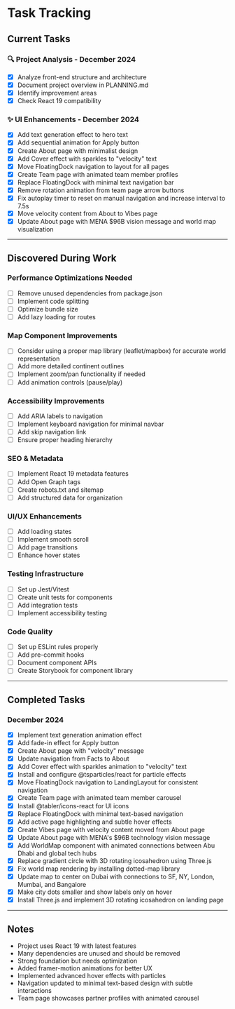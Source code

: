 # Task Tracking

## Current Tasks

### 🔍 Project Analysis - December 2024
- [x] Analyze front-end structure and architecture
- [x] Document project overview in PLANNING.md
- [x] Identify improvement areas
- [x] Check React 19 compatibility

### ✨ UI Enhancements - December 2024
- [x] Add text generation effect to hero text
- [x] Add sequential animation for Apply button
- [x] Create About page with minimalist design
- [x] Add Cover effect with sparkles to "velocity" text
- [x] Move FloatingDock navigation to layout for all pages
- [x] Create Team page with animated team member profiles
- [x] Replace FloatingDock with minimal text navigation bar
- [x] Remove rotation animation from team page arrow buttons
- [x] Fix autoplay timer to reset on manual navigation and increase interval to 7.5s
- [x] Move velocity content from About to Vibes page
- [x] Update About page with MENA $96B vision message and world map visualization

---

## Discovered During Work

### Performance Optimizations Needed
- [ ] Remove unused dependencies from package.json
- [ ] Implement code splitting
- [ ] Optimize bundle size
- [ ] Add lazy loading for routes

### Map Component Improvements
- [ ] Consider using a proper map library (leaflet/mapbox) for accurate world representation
- [ ] Add more detailed continent outlines
- [ ] Implement zoom/pan functionality if needed
- [ ] Add animation controls (pause/play)

### Accessibility Improvements
- [ ] Add ARIA labels to navigation
- [ ] Implement keyboard navigation for minimal navbar
- [ ] Add skip navigation link
- [ ] Ensure proper heading hierarchy

### SEO & Metadata
- [ ] Implement React 19 metadata features
- [ ] Add Open Graph tags
- [ ] Create robots.txt and sitemap
- [ ] Add structured data for organization

### UI/UX Enhancements
- [ ] Add loading states
- [ ] Implement smooth scroll
- [ ] Add page transitions
- [ ] Enhance hover states

### Testing Infrastructure
- [ ] Set up Jest/Vitest
- [ ] Create unit tests for components
- [ ] Add integration tests
- [ ] Implement accessibility testing

### Code Quality
- [ ] Set up ESLint rules properly
- [ ] Add pre-commit hooks
- [ ] Document component APIs
- [ ] Create Storybook for component library

---

## Completed Tasks

### December 2024
- [x] Implement text generation animation effect
- [x] Add fade-in effect for Apply button
- [x] Create About page with "velocity" message
- [x] Update navigation from Facts to About
- [x] Add Cover effect with sparkles animation to "velocity" text
- [x] Install and configure @tsparticles/react for particle effects
- [x] Move FloatingDock navigation to LandingLayout for consistent navigation
- [x] Create Team page with animated team member carousel
- [x] Install @tabler/icons-react for UI icons
- [x] Replace FloatingDock with minimal text-based navigation
- [x] Add active page highlighting and subtle hover effects
- [x] Create Vibes page with velocity content moved from About page
- [x] Update About page with MENA's $96B technology vision message
- [x] Add WorldMap component with animated connections between Abu Dhabi and global tech hubs
- [x] Replace gradient circle with 3D rotating icosahedron using Three.js
- [x] Fix world map rendering by installing dotted-map library
- [x] Update map to center on Dubai with connections to SF, NY, London, Mumbai, and Bangalore
- [x] Make city dots smaller and show labels only on hover
- [x] Install Three.js and implement 3D rotating icosahedron on landing page

---

## Notes
- Project uses React 19 with latest features
- Many dependencies are unused and should be removed
- Strong foundation but needs optimization
- Added framer-motion animations for better UX
- Implemented advanced hover effects with particles
- Navigation updated to minimal text-based design with subtle interactions
- Team page showcases partner profiles with animated carousel 